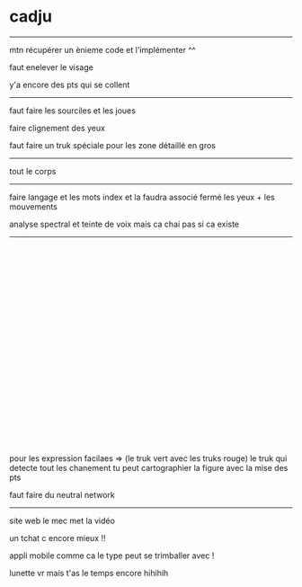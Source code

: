 # cadju


-------------------------------

mtn récupérer un ènieme code et l'implémenter ^^

faut enelever le visage 

y'a encore des pts qui se collent 

------------------------------

faut faire les sourciles et les joues

faire clignement des yeux

faut faire un truk spéciale pour les zone détaillé en gros

-----------------------------------------------

tout le corps 

-------------------------------------------

faire langage et les mots index et la faudra associé fermé les yeux + les mouvements

analyse spectral et teinte de voix mais ca chai pas si ca existe

-----------------------------


<br><br><br><br><br><br><br><br><br><br><br><br><br><br><br><br><br><br><br><br><br>


pour les expression facilaes => (le truk vert avec les truks rouge) le truk qui detecte tout les chanement tu peut cartographier la figure avec la mise des pts

faut faire du neutral network 


-------------------------------

site web le mec met la vidéo

un tchat c encore mieux !!

appli mobile comme ca le type peut se trimballer avec !

lunette vr mais t'as le temps encore hihihih
